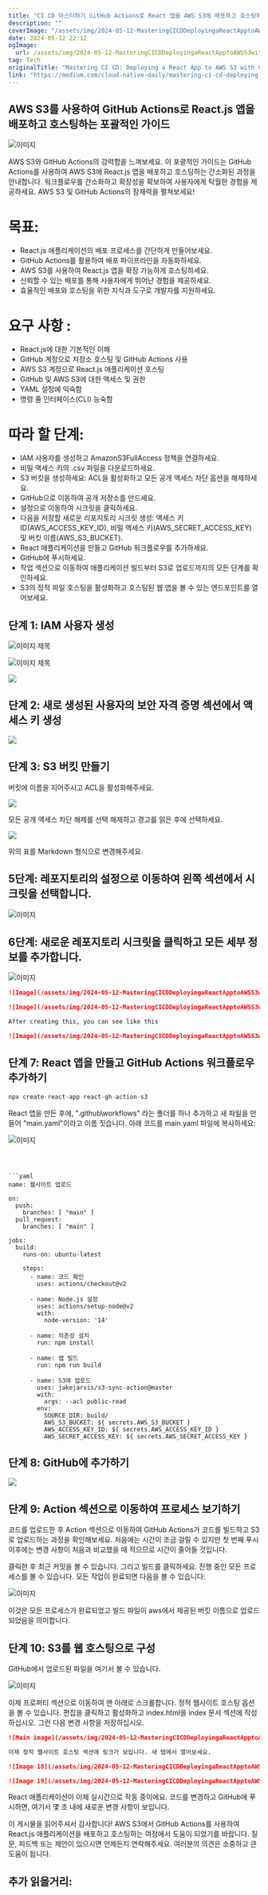 ```yaml
---
title: "CI CD 마스터하기 GitHub Actions로 React 앱을 AWS S3에 배포하고 호스팅하기"
description: ""
coverImage: "/assets/img/2024-05-12-MasteringCICDDeployingaReactApptoAWSS3withGitHubActionsandHostingIt_0.png"
date: 2024-05-12 22:12
ogImage: 
  url: /assets/img/2024-05-12-MasteringCICDDeployingaReactApptoAWSS3withGitHubActionsandHostingIt_0.png
tag: Tech
originalTitle: "Mastering CI CD: Deploying a React App to AWS S3 with GitHub Actions and Hosting It"
link: "https://medium.com/cloud-native-daily/mastering-ci-cd-deploying-a-react-js-app-to-aws-s3-with-github-actions-and-hosting-it-b1ce82360331"
---
```



## AWS S3를 사용하여 GitHub Actions로 React.js 앱을 배포하고 호스팅하는 포괄적인 가이드

![이미지](/assets/img/2024-05-12-MasteringCICDDeployingaReactApptoAWSS3withGitHubActionsandHostingIt_0.png)

AWS S3와 GitHub Actions의 강력함을 느껴보세요. 이 포괄적인 가이드는 GitHub Actions를 사용하여 AWS S3에 React.js 앱을 배포하고 호스팅하는 간소화된 과정을 안내합니다. 워크플로우를 간소화하고 확장성을 확보하여 사용자에게 탁월한 경험을 제공하세요. AWS S3 및 GitHub Actions의 잠재력을 펼쳐보세요!

# 목표:



- React.js 애플리케이션의 배포 프로세스를 간단하게 만들어보세요.
- GitHub Actions를 활용하여 배포 파이프라인을 자동화하세요.
- AWS S3를 사용하여 React.js 앱을 확장 가능하게 호스팅하세요.
- 신뢰할 수 있는 배포를 통해 사용자에게 뛰어난 경험을 제공하세요.
- 효율적인 배포와 호스팅을 위한 지식과 도구로 개발자를 지원하세요.

# 요구 사항 :

- React.js에 대한 기본적인 이해
- GitHub 계정으로 저장소 호스팅 및 GitHub Actions 사용
- AWS S3 계정으로 React.js 애플리케이션 호스팅
- GitHub 및 AWS S3에 대한 액세스 및 권한
- YAML 설정에 익숙함
- 명령 줄 인터페이스(CLI) 능숙함

# 따라 할 단계:



- IAM 사용자를 생성하고 AmazonS3FullAccess 정책을 연결하세요.
- 비밀 액세스 키의 .csv 파일을 다운로드하세요.
- S3 버킷을 생성하세요: ACL을 활성화하고 모든 공개 액세스 차단 옵션을 해제하세요.
- GitHub으로 이동하여 공개 저장소를 만드세요.
- 설정으로 이동하여 시크릿을 클릭하세요.
- 다음을 저장할 새로운 리포지토리 시크릿 생성: 액세스 키 ID(AWS_ACCESS_KEY_ID), 비밀 액세스 키(AWS_SECRET_ACCESS_KEY) 및 버킷 이름(AWS_S3_BUCKET).
- React 애플리케이션을 만들고 GitHub 워크플로우를 추가하세요.
- GitHub에 푸시하세요.
- 작업 섹션으로 이동하여 애플리케이션 빌드부터 S3로 업로드까지의 모든 단계를 확인하세요.
- S3의 정적 파일 호스팅을 활성화하고 호스팅된 웹 앱을 볼 수 있는 엔드포인트를 열어보세요.

## 단계 1: IAM 사용자 생성

![이미지 제목](/assets/img/2024-05-12-MasteringCICDDeployingaReactApptoAWSS3withGitHubActionsandHostingIt_1.png)

![이미지 제목](/assets/img/2024-05-12-MasteringCICDDeployingaReactApptoAWSS3withGitHubActionsandHostingIt_2.png)



<img src="/assets/img/2024-05-12-MasteringCICDDeployingaReactApptoAWSS3withGitHubActionsandHostingIt_3.png" />

## 단계 2: 새로 생성된 사용자의 보안 자격 증명 섹션에서 액세스 키 생성

<img src="/assets/img/2024-05-12-MasteringCICDDeployingaReactApptoAWSS3withGitHubActionsandHostingIt_4.png" />

## 단계 3: S3 버킷 만들기



버킷에 이름을 지어주시고 ACL을 활성화해주세요.

<img src="/assets/img/2024-05-12-MasteringCICDDeployingaReactApptoAWSS3withGitHubActionsandHostingIt_5.png" />

모든 공개 액세스 차단 해제를 선택 해제하고 경고를 읽은 후에 선택하세요.

<img src="/assets/img/2024-05-12-MasteringCICDDeployingaReactApptoAWSS3withGitHubActionsandHostingIt_6.png" />



위의 표를 Markdown 형식으로 변경해주세요.



## 5단계: 레포지토리의 설정으로 이동하여 왼쪽 섹션에서 시크릿을 선택합니다.

![이미지](/assets/img/2024-05-12-MasteringCICDDeployingaReactApptoAWSS3withGitHubActionsandHostingIt_8.png)

## 6단계: 새로운 레포지토리 시크릿을 클릭하고 모든 세부 정보를 추가합니다.

![이미지](/assets/img/2024-05-12-MasteringCICDDeployingaReactApptoAWSS3withGitHubActionsandHostingIt_9.png)



```markdown
![Image](/assets/img/2024-05-12-MasteringCICDDeployingaReactApptoAWSS3withGitHubActionsandHostingIt_10.png)

![Image](/assets/img/2024-05-12-MasteringCICDDeployingaReactApptoAWSS3withGitHubActionsandHostingIt_11.png)

After creating this, you can see like this

![Image](/assets/img/2024-05-12-MasteringCICDDeployingaReactApptoAWSS3withGitHubActionsandHostingIt_12.png)
```



## 단계 7: React 앱을 만들고 GitHub Actions 워크플로우 추가하기

```js
npx create-react-app react-gh-action-s3
```

React 앱을 만든 후에, ".github\workflows" 라는 폴더를 하나 추가하고 새 파일을 만들어 "main.yaml"이라고 이름 짓습니다. 아래 코드를 main.yaml 파일에 복사하세요:

![이미지](/assets/img/2024-05-12-MasteringCICDDeployingaReactApptoAWSS3withGitHubActionsandHostingIt_13.png)
```



```yaml
name: 웹사이트 업로드

on:
  push:
    branches: [ "main" ]
  pull_request:
    branches: [ "main" ]

jobs:
  build:
    runs-on: ubuntu-latest

    steps:
      - name: 코드 확인
        uses: actions/checkout@v2

      - name: Node.js 설정
        uses: actions/setup-node@v2
        with:
          node-version: '14'

      - name: 의존성 설치
        run: npm install

      - name: 앱 빌드
        run: npm run build

      - name: S3에 업로드
        uses: jakejarvis/s3-sync-action@master
        with:
          args: --acl public-read
        env:
          SOURCE_DIR: build/
          AWS_S3_BUCKET: ${ secrets.AWS_S3_BUCKET }
          AWS_ACCESS_KEY_ID: ${ secrets.AWS_ACCESS_KEY_ID }
          AWS_SECRET_ACCESS_KEY: ${ secrets.AWS_SECRET_ACCESS_KEY }
```

## 단계 8: GitHub에 추가하기

<img src="/assets/img/2024-05-12-MasteringCICDDeployingaReactApptoAWSS3withGitHubActionsandHostingIt_14.png" />

## 단계 9: Action 섹션으로 이동하여 프로세스 보기하기



코드를 업로드한 후 Action 섹션으로 이동하여 GitHub Actions가 코드를 빌드하고 S3로 업로드하는 과정을 확인해보세요. 처음에는 시간이 조금 걸릴 수 있지만 첫 번째 푸시 이후에는 변경 사항이 처음과 비교했을 때 적으므로 시간이 줄어들 것입니다.

클릭한 후 최근 커밋을 볼 수 있습니다. 그리고 빌드를 클릭하세요. 진행 중인 모든 프로세스를 볼 수 있습니다. 모든 작업이 완료되면 다음을 볼 수 있습니다:

![이미지](/assets/img/2024-05-12-MasteringCICDDeployingaReactApptoAWSS3withGitHubActionsandHostingIt_15.png)

이것은 모든 프로세스가 완료되었고 빌드 파일이 aws에서 제공된 버킷 이름으로 업로드되었음을 의미합니다.



## 단계 10: S3를 웹 호스팅으로 구성

GitHub에서 업로드된 파일을 여기서 볼 수 있습니다.

![이미지](/assets/img/2024-05-12-MasteringCICDDeployingaReactApptoAWSS3withGitHubActionsandHostingIt_16.png)

이제 프로퍼티 섹션으로 이동하여 맨 아래로 스크롤합니다. 정적 웹사이트 호스팅 옵션을 볼 수 있습니다. 편집을 클릭하고 활성화하고 index.html을 index 문서 섹션에 작성하십시오. 그런 다음 변경 사항을 저장하십시오.



```markdown
![Main image](/assets/img/2024-05-12-MasteringCICDDeployingaReactApptoAWSS3withGitHubActionsandHostingIt_17.png)

이제 정적 웹사이트 호스팅 섹션에 링크가 보입니다. 새 탭에서 열어보세요.

![Image 18](/assets/img/2024-05-12-MasteringCICDDeployingaReactApptoAWSS3withGitHubActionsandHostingIt_18.png)

![Image 19](/assets/img/2024-05-12-MasteringCICDDeployingaReactApptoAWSS3withGitHubActionsandHostingIt_19.png)
```



React 애플리케이션이 이제 실시간으로 작동 중이에요. 코드를 변경하고 GitHub에 푸시하면, 여기서 몇 초 내에 새로운 변경 사항이 보입니다.

이 게시물을 읽어주셔서 감사합니다! AWS S3에서 GitHub Actions를 사용하여 React.js 애플리케이션을 배포하고 호스팅하는 여정에서 도움이 되었기를 바랍니다. 질문, 피드백 또는 제안이 있으시면 언제든지 연락해주세요. 여러분의 의견은 소중하고 큰 도움이 됩니다.

## 추가 읽을거리: